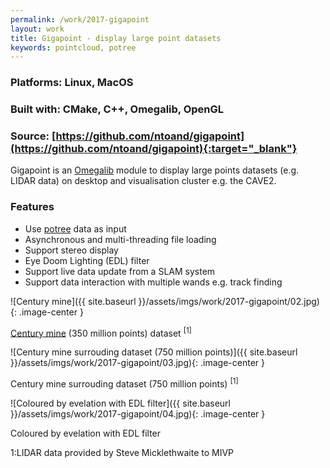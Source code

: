 ```yaml
---
permalink: /work/2017-gigapoint
layout: work
title: Gigapoint - display large point datasets
keywords: pointcloud, potree
---
```


### **Platforms:** Linux, MacOS

### **Built with:** CMake, C++, Omegalib, OpenGL

### **Source:** [https://github.com/ntoand/gigapoint](https://github.com/ntoand/gigapoint){:target="_blank"}

Gigapoint is an <a href="https://github.com/uic-evl/omegalib" target="_blank">Omegalib</a> module to display large points datasets (e.g. LIDAR data) on desktop and visualisation cluster e.g. the CAVE2.

### **Features**

- Use <a href="http://potree.org/" target="_blank">potree</a> data as input
- Asynchronous and multi-threading file loading
- Support stereo display
- Eye Doom Lighting (EDL) filter
- Support live data update from a SLAM system
- Support data interaction with multiple wands e.g. track finding

![Century mine]({{ site.baseurl }}/assets/imgs/work/2017-gigapoint/02.jpg){: .image-center }
<p class="caption"><a href="https://en.wikipedia.org/wiki/Century_Mine" target="_blank">Century mine</a> (350 million points) dataset <sup>[1]</sup></p>

![Century mine surrouding dataset (750 million points)]({{ site.baseurl }}/assets/imgs/work/2017-gigapoint/03.jpg){: .image-center }
<p class="caption">Century mine surrouding dataset (750 million points) <sup>[1]</sup></p>

![Coloured by evelation with EDL filter]({{ site.baseurl }}/assets/imgs/work/2017-gigapoint/04.jpg){: .image-center }
<p class="caption">Coloured by evelation with EDL filter</p>

<div class="footnote"><a name="footnote1">1</a>:LIDAR data provided by Steve Micklethwaite to MIVP</div>
